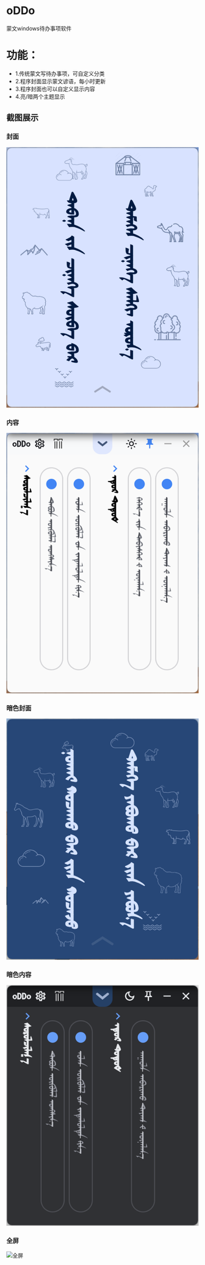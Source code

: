 # oDDo
蒙文windows待办事项软件

# 功能：
- 1.传统蒙文写待办事项，可自定义分类
- 2.程序封面显示蒙文谚语，每小时更新
- 3.程序封面也可以自定义显示内容
- 4.亮/暗两个主题显示


## 截图展示

### 封面
![封面](images/封面.png)

### 内容
![内容](images/内容.png)

### 暗色封面
![暗色封面](images/暗色封面.png)

### 暗色内容
![暗色内容](images/暗色内容.png)

### 全屏
![全屏](images/全屏.png)

